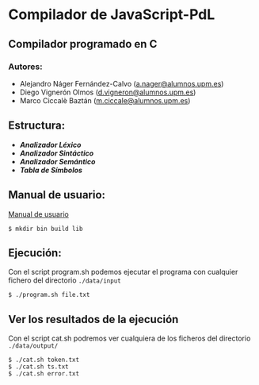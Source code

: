 # Compilador de JavaScript-PdL

## Compilador programado en C

### Autores:
- Alejandro Náger Fernández-Calvo (a.nager@alumnos.upm.es)
- Diego Vignerón Olmos (d.vigneron@alumnos.upm.es)
- Marco Ciccalè Baztán (m.ciccale@alumnos.upm.es)

## Estructura:
- ***Analizador Léxico***
- ***Analizador Sintáctico***
- ***Analizador Semántico***
- ***Tabla de Símbolos***

## Manual de usuario:
[Manual de usuario](/docs/TS2006%20-%20Manual%20de%20usuario.pdf)
```
$ mkdir bin build lib
```

## Ejecución:
Con el script program.sh podemos ejecutar el programa con cualquier fichero del directorio `./data/input`
```
$ ./program.sh file.txt
```
## Ver los resultados de la ejecución
Con el script cat.sh podremos ver cualquiera de los ficheros del directorio `./data/output/`
```
$ ./cat.sh token.txt
$ ./cat.sh ts.txt
$ ./cat.sh error.txt
```
